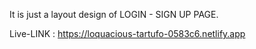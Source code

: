 It is just a layout design of LOGIN - SIGN UP PAGE.

Live-LINK : https://loquacious-tartufo-0583c6.netlify.app
